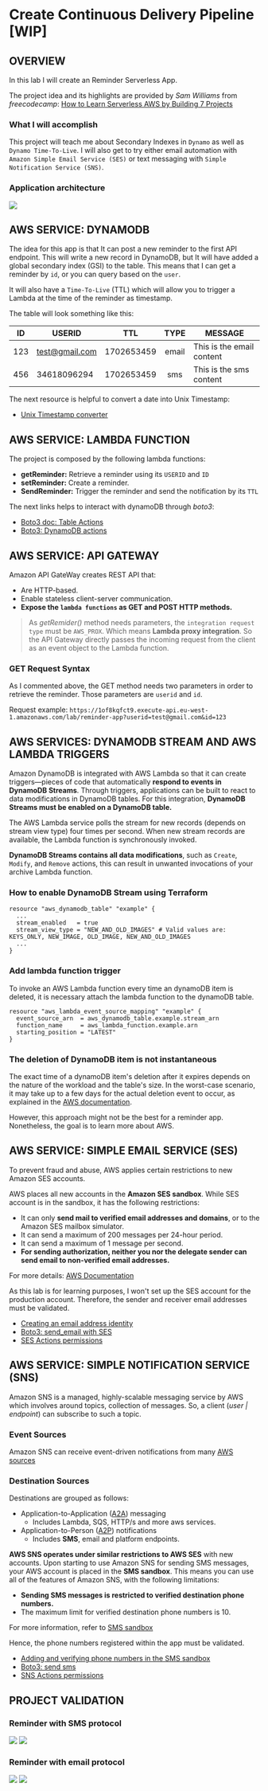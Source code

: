 # Create Continuous Delivery Pipeline [WIP]

## OVERVIEW

In this lab I will create an Reminder Serverless App.

The project idea and its highlights are provided by *Sam Williams* from *freecodecamp*: [How to Learn Serverless AWS by Building 7 Projects](https://www.freecodecamp.org/news/learn-serverless-aws-by-building-7-projects/)

### What I will accomplish

This project will teach me about Secondary Indexes in `Dynamo` as well as `Dynamo Time-To-Live`. I will also get to try either email automation with `Amazon Simple Email Service (SES)` or text messaging with `Simple Notification Service (SNS)`.

### Application architecture

![](https://www.freecodecamp.org/news/content/images/2022/08/ch4-reminder-app.drawio.png)

## AWS SERVICE: DYNAMODB

The idea for this app is that It can post a new reminder to the first API endpoint. This will write a new record in DynamoDB, but It will have added a global secondary index (GSI) to the table. This means that I can get a reminder by `id`, or you can query based on the `user`.

It will also have a `Time-To-Live` (TTL) which will allow you to trigger a Lambda at the time of the reminder as timestamp.

The table will look something like this:

| ID | USERID | TTL | TYPE | MESSAGE |
| --- | --- | --- | :---: | --- |
| 123 | test@gmail.com | 1702653459 | email | This is the email content |
| 456 | 34618096294 | 1702653459 | sms | This is the sms content |

The next resource is helpful to convert a date into Unix Timestamp:

- [Unix Timestamp converter](https://www.unixtimestamp.com/)

## AWS SERVICE: LAMBDA FUNCTION

The project is composed by the following lambda functions:

- **getReminder:** Retrieve a reminder using its `USERID` and `ID`
- **setReminder:** Create a reminder.
- **SendReminder:** Trigger the reminder and send the notification by its `TTL`

The next links helps to interact with dynamoDB through *boto3*:

- [Boto3 doc: Table Actions](https://boto3.amazonaws.com/v1/documentation/api/latest/reference/services/dynamodb/table/index.html#actions)
- [Boto3: DynamoDB actions](https://docs.aws.amazon.com/code-library/latest/ug/python_3_dynamodb_code_examples.html)

## AWS SERVICE: API GATEWAY

Amazon API GateWay creates REST API that:

- Are HTTP-based.
- Enable stateless client-server communication.
- **Expose the `lambda functions` as GET and POST HTTP methods.**

> As *getRemider()* method needs parameters, the `integration request type` must be `AWS_PROX`. Which means **Lambda proxy integration**. So the API Gateway directly passes the incoming request from the client as an event object to the Lambda function.

### GET Request Syntax

As I commented above, the GET method needs two parameters in order to retrieve the reminder. Those parameters are `userid` and `id`.

Request example: `https://1of8kqfct9.execute-api.eu-west-1.amazonaws.com/lab/reminder-app?userid=test@gmail.com&id=123`

## AWS SERVICES: DYNAMODB STREAM AND AWS LAMBDA TRIGGERS

Amazon DynamoDB is integrated with AWS Lambda so that it can create triggers—pieces of code that automatically **respond to events in DynamoDB Streams**. Through triggers, applications can be built to react to data modifications in DynamoDB tables. For this integration, **DynamoDB Streams must be enabled on a DynamoDB table.**

The AWS Lambda service polls the stream for new records (depends on stream view type) four times per second. When new stream records are available, the Lambda function is synchronously invoked.

**DynamoDB Streams contains all data modifications**, such as `Create`, `Modify`, and `Remove` actions, this can result in unwanted invocations of your archive Lambda function.

### How to enable DynamoDB Stream using Terraform

```
resource "aws_dynamodb_table" "example" {
  ...
  stream_enabled   = true
  stream_view_type = "NEW_AND_OLD_IMAGES" # Valid values are: KEYS_ONLY, NEW_IMAGE, OLD_IMAGE, NEW_AND_OLD_IMAGES
  ...
}
```

### Add lambda function trigger

To invoke an AWS Lambda function every time an dynamoDB item is deleted, it is necessary attach the lambda function to the dynamoDB table.

```
resource "aws_lambda_event_source_mapping" "example" {
  event_source_arn  = aws_dynamodb_table.example.stream_arn
  function_name     = aws_lambda_function.example.arn
  starting_position = "LATEST"
}
```

### The deletion of DynamoDB item is not instantaneous

The exact time of a dynamoDB item's deletion after it expires depends on the nature of the workload and the table's size. In the worst-case scenario, it may take up to a few days for the actual deletion event to occur, as explained in the [AWS documentation](https://docs.aws.amazon.com/amazondynamodb/latest/developerguide/howitworks-ttl.html).

However, this approach might not be the best for a reminder app. Nonetheless, the goal is to learn more about AWS.

## AWS SERVICE: SIMPLE EMAIL SERVICE (SES)

To prevent fraud and abuse, AWS applies certain restrictions to new Amazon SES accounts.

AWS places all new accounts in the **Amazon SES sandbox**. While SES account is in the sandbox, it has the following restrictions:

- It can only **send mail to verified email addresses and domains**, or to the Amazon SES mailbox simulator.
- It can send a maximum of 200 messages per 24-hour period.
- It can send a maximum of 1 message per second.
- **For sending authorization, neither you nor the delegate sender can send email to non-verified email addresses.**

For  more details: [AWS Documentation](https://docs.aws.amazon.com/ses/latest/dg/request-production-access.html?icmpid=docs_ses_console)

As this lab is for learning purposes, I won't set up the SES account for the production account. Therefore, the sender and receiver email addresses must be validated.

- [Creating an email address identity](https://docs.aws.amazon.com/ses/latest/dg/creating-identities.html#verify-email-addresses-procedure)
- [Boto3: send_email with SES](https://boto3.amazonaws.com/v1/documentation/api/latest/reference/services/ses/client/send_email.html)
- [SES Actions permissions](https://docs.aws.amazon.com/service-authorization/latest/reference/list_amazonses.html)

## AWS SERVICE: SIMPLE NOTIFICATION SERVICE (SNS)

Amazon SNS is a managed, highly-scalable messaging service by AWS which involves around topics, collection of messages. So, a client (*user | endpoint*) can subscribe to such a topic.

### Event Sources

Amazon SNS can receive event-driven notifications from many [AWS sources](https://docs.aws.amazon.com/sns/latest/dg/sns-event-sources.html)

### Destination Sources

Destinations are grouped as follows:

- Application-to-Application ([A2A](https://docs.aws.amazon.com/sns/latest/dg/sns-event-destinations.html#sns-event-destinations-a2a)) messaging
    - Includes Lambda, SQS, HTTP/s and more aws services.
- Application-to-Person ([A2P](https://docs.aws.amazon.com/sns/latest/dg/sns-event-destinations.html#sns-event-destinations-a2p)) notifications
    - Includes **SMS**, email and platform endpoints.

**AWS SNS operates under similar restrictions to AWS SES** with new accounts. Upon starting to use Amazon SNS for sending SMS messages, your AWS account is placed in the **SMS sandbox**. This means you can use all of the features of Amazon SNS, with the following limitations:

- **Sending SMS messages is restricted to verified destination phone numbers.**
- The maximum limit for verified destination phone numbers is 10.

For more information, refer to [SMS sandbox](https://docs.aws.amazon.com/sns/latest/dg/sns-sms-sandbox.html)

Hence, the phone numbers registered within the app must be validated.

- [Adding and verifying phone numbers in the SMS sandbox](https://docs.aws.amazon.com/sns/latest/dg/sns-sms-sandbox-verifying-phone-numbers.html)
- [Boto3: send sms](https://boto3.amazonaws.com/v1/documentation/api/latest/reference/services/sns/client/publish.html)
- [SNS Actions permissions](https://docs.aws.amazon.com/sns/latest/dg/sns-access-policy-language-api-permissions-reference.html)

## PROJECT VALIDATION

### Reminder with SMS protocol

![](/hands_on_3/resources/sms_reminder_log.png)
![](/hands_on_3/resources/sms_reminder_validation.jpeg)

### Reminder with email protocol

![](/hands_on_3/resources/email_reminder_log.png)
![](/hands_on_3/resources/email_reminder_validation.png)
